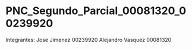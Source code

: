 # PNC_Segundo_Parcial_00081320_00239920

Integrantes:
Jose Jimenez 00239920
Alejandro Vasquez 00081320
